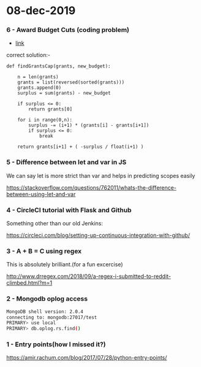 # 08-dec-2019

### 6 - Award Budget Cuts (coding problem)

- [link](https://www.pramp.com/question/r1Kw0vwG6OhK9AEGAyWV)

correct solution:-
```python3
def findGrantsCap(grants, new_budget):

	n = len(grants)
	grants = list(reversed(sorted(grants)))
	grants.append(0)
	surplus = sum(grants) - new_budget

	if surplus <= 0:
		return grants[0]
	
	for i in range(0,n):
		surplus -= (i+1) * (grants[i] - grants[i+1])
		if surplus <= 0:
			break

	return grants[i+1] + ( -surplus / float(i+1) )
```


### 5 - Difference between let and var in JS

We can say let is more strict than var and helps in predicting scopes easily

https://stackoverflow.com/questions/762011/whats-the-difference-between-using-let-and-var

### 4 - CircleCI tutorial with Flask and Github

Something other than our old Jenkins:

https://circleci.com/blog/setting-up-continuous-integration-with-github/


### 3 - A + B = C using regex

This is absolutely brilliant.(for a fun excercise)

http://www.drregex.com/2018/09/a-regex-i-submitted-to-reddit-climbed.html?m=1

### 2 - Mongodb oplog access

```bash
MongoDB shell version: 2.0.4
connecting to: mongodb:27017/test
PRIMARY> use local
PRIMARY> db.oplog.rs.find()
```

### 1 - Entry points(how I missed it?)

https://amir.rachum.com/blog/2017/07/28/python-entry-points/

